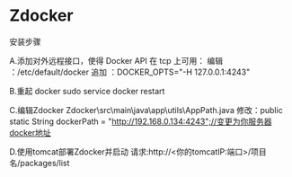 Zdocker
=======

安装步骤

A.添加对外远程接口，使得 Docker API 在 tcp 上可用：
编辑 ：/etc/default/docker 
追加 ：DOCKER_OPTS="-H 127.0.0.1:4243"

B.重起 docker
sudo service docker restart

C.编辑Zdocker
Zdocker\src\main\java\app\utils\AppPath.java
修改：public static String dockerPath = "http://192.168.0.134:4243";//变更为你服务器docker地址

D.使用tomcat部署Zdocker并启动
请求:http://<你的tomcatIP:端口>/项目名/packages/list
